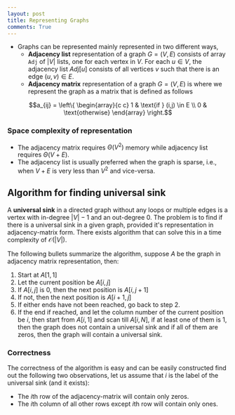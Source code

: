 ```yaml
---
layout: post
title: Representing Graphs
comments: True
---
```


* Graphs can be represented mainly represented in two different ways,
  * **Adjacency list** representation of a graph $G = (V, E)$ consists of array `Adj` of $\vert V \vert$ lists, one for each vertex in $V$. For each $u\in V$, the adjacency list $Adj[u]$ consists of all vertices $v$ such that there is an edge $(u,v)\in E$.
  * **Adjacency matrix** representation of a graph $G = (V, E)$ is where we represent the graph as a matrix that is defined as follows

$$a_{ij} = \left\{ \begin{array}{c c} 1 & \text{if } (i,j) \in E \\ 0 & \text{otherwise} \end{array} \right.$$

### Space complexity of representation

* The adjacency matrix requires $\Theta(V^2)$ memory while adjacency list requires $\Theta(V+E)$.
* The adjacency list is usually preferred when the graph is sparse, i.e., when $V+E$ is very less than $V^2$ and vice-versa. 

## Algorithm for finding universal sink

A **universal sink** in a directed graph without any loops or multiple edges is a vertex with in-degree $\vert V\vert-1$ and an out-degree $0$. The problem is to find if there is a universal sink in a given graph, provided it's representation in adjacency-matrix form. There exists algorithm that can solve this in a time complexity of $\mathcal O(\vert V\vert)$. 

The following bullets summarize the algorithm, suppose $A$ be the graph in adjacency matrix representation, then:

1. Start at $A[1,1]$
2. Let the current position be $A[i, j]$
3. If $A[i,j]$ is $0$, then the next position is $A[i, j+1]$
4. If not, then the next position is $A[i+1, j]$
5. If either ends have not been reached, go back to step 2.
6. If the end if reached, and let the column number of the current position be $i$, then start from $A[i,1]$ and scan till $A[i,N]$, if at least one of them is $1$, then the graph does not contain a universal sink and if all of them are zeros, then the graph will contain a universal sink.

### Correctness

The correctness of the algorithm is easy and can be easily constructed find out the following two observations, let us assume that $i$ is the label of the universal sink (and it exists):

* The $i$th row of the adjacency-matrix will contain only zeros.
* The $i$th column of all other rows except $i$th row will contain only ones. 

